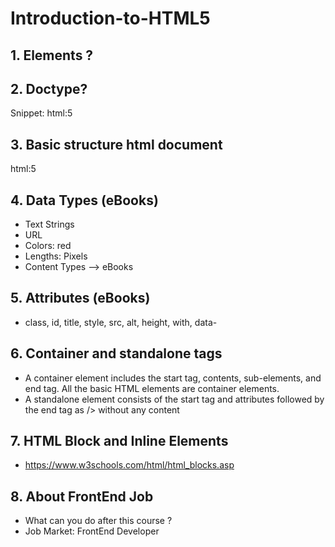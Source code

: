 # Introduction-to-HTML5

## 1. Elements ?

## 2. Doctype?

Snippet: html:5

## 3. Basic structure html document

html:5

## 4. Data Types (eBooks)

- Text Strings
- URL
- Colors: red
- Lengths: Pixels
- Content Types --> eBooks

## 5. Attributes (eBooks)

- class, id, title, style, src, alt, height, with, data-

## 6. Container and standalone tags

- A container element includes the start tag, contents, sub-elements, and end tag. All the
basic HTML elements are container elements.
- A standalone element consists of the start tag and attributes followed by the end tag as /> without any content

## 7. HTML Block and Inline Elements

- <https://www.w3schools.com/html/html_blocks.asp>

## 8. About FrontEnd Job

- What can you do after this course ?
- Job Market: FrontEnd Developer

